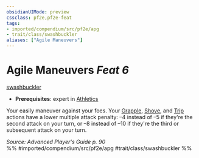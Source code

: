 ```yaml
---
obsidianUIMode: preview
cssclass: pf2e,pf2e-feat
tags:
- imported/compendium/src/pf2e/apg
- trait/class/swashbuckler
aliases: ["Agile Maneuvers"]
---
```

# Agile Maneuvers  *Feat 6*  
[swashbuckler](rules/traits/swashbuckler-apg.md)  

- **Prerequisites**: expert in [Athletics](../skills.md#Athletics)

Your easily maneuver against your foes. Your [Grapple](rules/actions/grapple.md), [Shove](rules/actions/shove.md), and [Trip](rules/actions/trip.md) actions have a lower multiple attack penalty: –4 instead of –5 if they're the second attack on your turn, or –8 instead of –10 if they're the third or subsequent attack on your turn.

*Source: Advanced Player's Guide p. 90*  
%% #imported/compendium/src/pf2e/apg #trait/class/swashbuckler %%